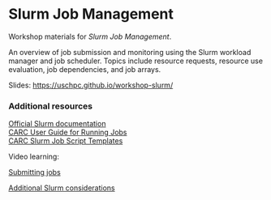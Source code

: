 # Slurm Job Management

Workshop materials for *Slurm Job Management*.

An overview of job submission and monitoring using the Slurm workload manager and job scheduler. Topics include resource requests, resource use evaluation, job dependencies, and job arrays.

Slides: https://uschpc.github.io/workshop-slurm/

### Additional resources

[Official Slurm documentation](https://slurm.schedmd.com/)  
[CARC User Guide for Running Jobs](https://carc.usc.edu/user-information/user-guides/hpc-basics/running-jobs)  
[CARC Slurm Job Script Templates](https://carc.usc.edu/user-information/user-guides/hpc-basics/slurm-templates)

Video learning:

[Submitting jobs](https://carc.usc.edu/education-and-outreach/video-learning/submitting-jobs)

[Additional Slurm considerations](https://github.com/uschpc/workshop-slurm/blob/main/Slurm%20Fun.pptx.pdf)
